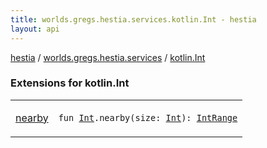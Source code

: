 ```yaml
---
title: worlds.gregs.hestia.services.kotlin.Int - hestia
layout: api
---
```


<div class='api-docs-breadcrumbs'><a href="../../index.html">hestia</a> / <a href="../index.html">worlds.gregs.hestia.services</a> / <a href="./index.html">kotlin.Int</a></div>

### Extensions for kotlin.Int

<table class="api-docs-table">
<tbody>
<tr>
<td markdown="1">

<a href="nearby.html">nearby</a>


</td>
<td markdown="1">
<div class="signature"><code><span class="keyword">fun </span><a href="https://kotlinlang.org/api/latest/jvm/stdlib/kotlin/-int/index.html"><span class="identifier">Int</span></a><span class="symbol">.</span><span class="identifier">nearby</span><span class="symbol">(</span><span class="parameterName" id="worlds.gregs.hestia.services$nearby(kotlin.Int, kotlin.Int)/size">size</span><span class="symbol">:</span>&nbsp;<a href="https://kotlinlang.org/api/latest/jvm/stdlib/kotlin/-int/index.html"><span class="identifier">Int</span></a><span class="symbol">)</span><span class="symbol">: </span><a href="https://kotlinlang.org/api/latest/jvm/stdlib/kotlin.ranges/-int-range/index.html"><span class="identifier">IntRange</span></a></code></div>

</td>
</tr>
</tbody>
</table>
